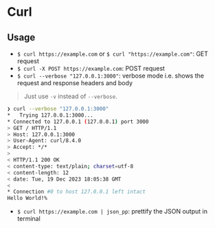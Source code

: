 # Curl

## Usage

- `$ curl https://example.com` or `$ curl "https://example.com"`: GET request
- `$ curl -X POST https://example.com`: POST request
- `$ curl --verbose "127.0.0.1:3000"`: verbose mode i.e. shows the request and response headers and body

> Just use `-v` instead of `--verbose`.

```sh
❯ curl --verbose "127.0.0.1:3000"
*   Trying 127.0.0.1:3000...
* Connected to 127.0.0.1 (127.0.0.1) port 3000
> GET / HTTP/1.1
> Host: 127.0.0.1:3000
> User-Agent: curl/8.4.0
> Accept: */*
> 
< HTTP/1.1 200 OK
< content-type: text/plain; charset=utf-8
< content-length: 12
< date: Tue, 19 Dec 2023 18:05:38 GMT
< 
* Connection #0 to host 127.0.0.1 left intact
Hello World!% 
```

- `$ curl https://example.com | json_pp`: prettify the JSON output in terminal
